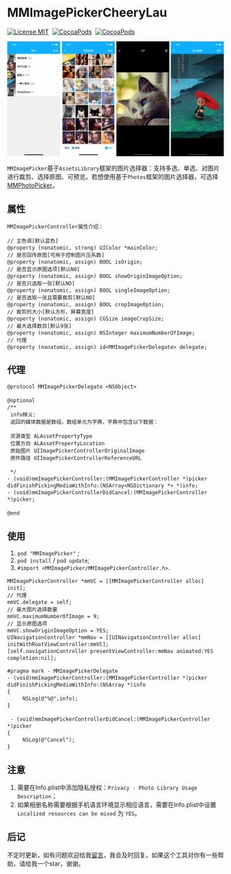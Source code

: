 # MMImagePickerCheeryLau

[![License MIT](https://img.shields.io/badge/license-MIT-green.svg?style=flat)](https://raw.githubusercontent.com/CheeryLau/MMImagePicker/master/LICENSE)&nbsp;
[![CocoaPods](http://img.shields.io/cocoapods/v/MMImagePicker.svg?style=flat)](http://cocoapods.org/pods/MMImagePicker)&nbsp;
[![CocoaPods](http://img.shields.io/cocoapods/p/MMImagePicker.svg?style=flat)](http://cocoapods.org/pods/MMImagePicker)&nbsp;

![MMImagePicker](Screenshot.png)

`MMImagePicker`基于`AssetsLibrary`框架的图片选择器：支持多选、单选、对图片进行裁剪、选择原图、可预览。若想使用基于`Photos`框架的图片选择器，可选择[MMPhotoPicker](https://github.com/CheeryLau/MMPhotoPicker)。


## 属性

```objc
MMImagePickerController属性介绍：
   
// 主色调[默认蓝色]
@property (nonatomic, strong) UIColor *mainColor;
// 是否回传原图[可用于控制图片压系数]
@property (nonatomic, assign) BOOL isOrigin;
// 是否显示原图选项[默认NO]
@property (nonatomic, assign) BOOL showOriginImageOption;
// 是否只选取一张[默认NO]
@property (nonatomic, assign) BOOL singleImageOption;
// 是否选取一张且需要裁剪[默认NO]
@property (nonatomic, assign) BOOL cropImageOption;
// 裁剪的大小[默认方形、屏幕宽度]
@property (nonatomic, assign) CGSize imageCropSize;
// 最大选择数目[默认9张]
@property (nonatomic, assign) NSInteger maximumNumberOfImage;
// 代理
@property (nonatomic, assign) id<MMImagePickerDelegate> delegate;
```

## 代理

```objc
@protocol MMImagePickerDelegate <NSObject>

@optional
/**
 info释义:
 返回的媒体数据是数组，数组单元为字典，字典中包含以下数据：
 
 资源类型 ALAssetPropertyType
 位置方向 ALAssetPropertyLocation
 原始图片 UIImagePickerControllerOriginalImage
 原件路径 UIImagePickerControllerReferenceURL
 
 */
- (void)mmImagePickerController:(MMImagePickerController *)picker didFinishPickingMediaWithInfo:(NSArray<NSDictionary *> *)info;
- (void)mmImagePickerControllerDidCancel:(MMImagePickerController *)picker;

@end
```
  
## 使用

1. `pod "MMImagePicker"` ;
2. `pod install` / `pod update`;
3. `#import <MMImagePicker/MMImagePickerController.h>`.

```objc
MMImagePickerController *mmVC = [[MMImagePickerController alloc] init];
// 代理
mmVC.delegate = self;  
// 最大图片选择数量 
mmVC.maximumNumberOfImage = 9; 
// 显示原图选项
mmVC.showOriginImageOption = YES;
UINavigationController *mmNav = [[UINavigationController alloc] initWithRootViewController:mmVC];
[self.navigationController presentViewController:mmNav animated:YES completion:nil];
```

```objc
#pragma mark - MMImagePickerDelegate
- (void)mmImagePickerController:(MMImagePickerController *)picker didFinishPickingMediaWithInfo:(NSArray *)info
{
     NSLog(@"%@",info);
}

 - (void)mmImagePickerControllerDidCancel:(MMImagePickerController *)picker
{
     NSLog(@"Cancel");
}
```

## 注意

1. 需要在Info.plist中添加隐私授权：`Privacy - Photo Library Usage Description`；
2. 如果相册名称需要根据手机语言环境显示相应语言，需要在Info.plist中设置`Localized resources can be mixed` 为 `YES`。

## 后记

不定时更新，如有问题欢迎给我[留言](https://github.com/CheeryLau/MMImagePicker/issues)，我会及时回复。如果这个工具对你有一些帮助，请给我一个star，谢谢。






